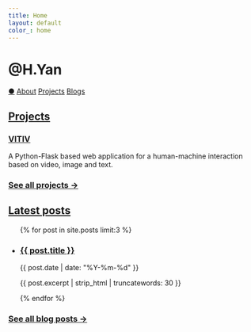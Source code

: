 ```yaml
---
title: Home
layout: default
color_: home
---
```


<r-grid class="main" columns=6 columns-s=4 columns-xs=2>

<r-cell order="-10" span=4 span-s=2>
    <h1>@H.Yan</h1>
</r-cell>

<r-cell order="-9" class="menu" span=2 span-s=2>
    <div class='focus0'>
    <a href="/">&#x25CF;</a>
    <a href="/about/">About</a>
    <a href="/project/">Projects</a>
    <a href="/blog/">Blogs</a>
    </div>
</r-cell>

<!-- grid -->
<r-cell span=2>
<h2 class="margin-b-4"><a href="/project/">Projects</a></h2>

<h3><a href="/vitiv/">VITIV</a></h3>
<p>A Python-Flask based web application for a human-machine interaction based on video, image and text.
</p>

<h3><a href="/project/" class="dimmed">See all projects &rarr;</a></h3>
</r-cell>

<r-cell span=2>
<h2 class="margin-b-4"><a href="/blog/">Latest posts</a></h2>

<ul>
  {% for post in site.posts limit:3 %}
    <li>
      <h3><a href="{{ post.url | relative_url }}">{{ post.title }}</a></h3>
      <p>{{ post.date | date: "%Y-%m-%d" }}</p>
      <p>{{ post.excerpt | strip_html | truncatewords: 30 }}</p>
    </li>
  {% endfor %}
</ul>

<h3><a href="/blog/" class="dimmed">See all blog posts &rarr;</a></h3>
</r-cell>

<!-- 
<r-cell class="intro" order-s="-2" order-xs="-2" span=2 span-s=3 span-xs=row>
    <div class="intro-content">
        <p>
        Hey, this is H.Yan. <br>
        <br>
        Researcher, Engineer, Quant<br> 
        a curious human being<br>
        <br>
        based in Shanghai, China<br> 
        educated in France<br>
        </p>
    </div>
</r-cell> -->

</r-grid>